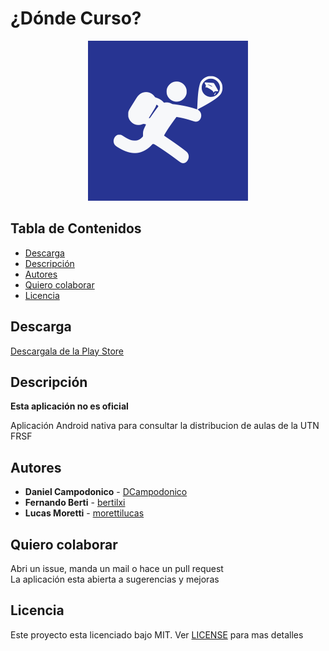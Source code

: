 # ¿Dónde Curso?

<p align="center">
  <img src="app/src/main/ic_launcher.svg" width="256"/>
</p>

## Tabla de Contenidos

- [Descarga](#descarga)
- [Descripción](#descripción)
- [Autores](#autores)
- [Quiero colaborar](#quiero-colaborar)
- [Licencia](#licencia)

## Descarga

[Descargala de la Play Store](https://play.google.com/store/apps/details?id=utnfrsf.dondecurso)

## Descripción

**Esta aplicación no es oficial**

<p>
Aplicación Android nativa para consultar la distribucion de aulas de la UTN FRSF
<br>
</p>

## Autores
* **Daniel Campodonico** - [DCampodonico](https://github.com/DCampodonico)
* **Fernando Berti** - [bertilxi](https://github.com/bertilxi)
* **Lucas Moretti** - [morettilucas](https://github.com/morettilucas)

## Quiero colaborar
<p>
Abri un issue, manda un mail o hace un pull request
<br>
La aplicación esta abierta a sugerencias y mejoras
</p>

## Licencia

Este proyecto esta licenciado bajo MIT. Ver [LICENSE](LICENSE) para mas detalles
